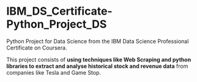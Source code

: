 # IBM_DS_Certificate-Python_Project_DS
Python Project for Data Science from the IBM Data Science Professional Certificate on Coursera.

This project consists of **using techniques like Web Scraping and python libraries to extract and analyse historical stock and revenue data** from companies like Tesla and Game Stop.
